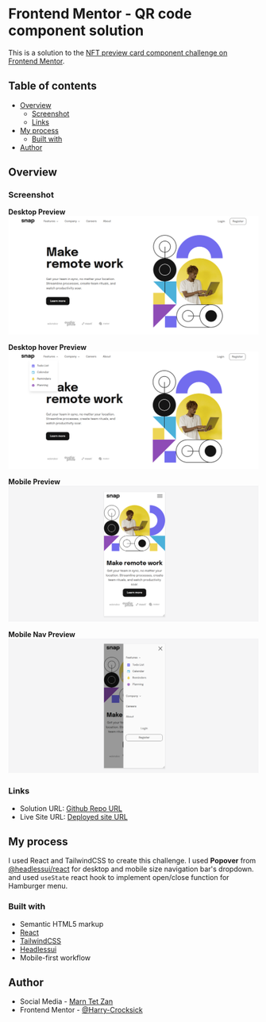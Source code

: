 
# Frontend Mentor - QR code component solution

This is a solution to the [NFT preview card component challenge on Frontend Mentor](https://www.frontendmentor.io/challenges/nft-preview-card-component-SbdUL_w0U).

## Table of contents

- [Overview](#overview)
  - [Screenshot](#screenshot)
  - [Links](#links)
- [My process](#my-process)
  - [Built with](#built-with)
- [Author](#author)

## Overview

### Screenshot
**Desktop Preview**
![Desktop Preview](./public/intro-desktop.png)

**Desktop hover Preview**
![Desktop Hover Preview](./public/intro-desktop-nav.png)

**Mobile Preview**
![Mobile Preview](./public/intro-mobile.png)

**Mobile Nav Preview**
![Mobile Navigation Preview](./public/intro-mobile-nav.png)

### Links

- Solution URL: [Github Repo URL](https://github.com/Harry-Crocksick/intro_section)
- Live Site URL: [Deployed site URL](https://marn-intro-section.netlify.app/)

## My process
I used React and TailwindCSS to create this challenge. I used **Popover** from [@headlessui/react](https://headlessui.com/) for desktop and mobile size navigation bar's dropdown.
and used `useState` react hook to implement open/close function for Hamburger menu.

### Built with

- Semantic HTML5 markup
- [React](https://react.dev/)
- [TailwindCSS](https://tailwindcss.com/)
- [Headlessui](https://headlessui.com/)
- Mobile-first workflow

## Author

- Social Media - [Marn Tet Zan](https://www.facebook.com/james.christian.3914207)
- Frontend Mentor - [@Harry-Crocksick](https://www.frontendmentor.io/profile/Harry-Crocksick)

